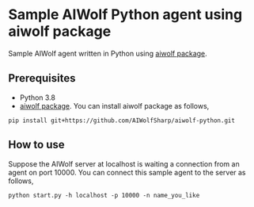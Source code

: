 # Sample AIWolf Python agent using aiwolf package
Sample AIWolf agent written in Python using [aiwolf package](https://github.com/AIWolfSharp/aiwolf-python).
## Prerequisites
* Python 3.8
* [aiwolf package]((https://github.com/AIWolfSharp/aiwolf-python)). 
You can install aiwolf package as follows,
```
pip install git+https://github.com/AIWolfSharp/aiwolf-python.git
```
## How to use
Suppose the AIWolf server at localhost is waiting a connection from an agent on port 10000.
You can connect this sample agent to the server as follows,
```
python start.py -h localhost -p 10000 -n name_you_like
```
